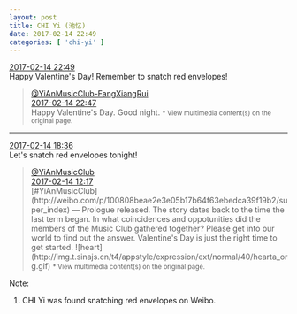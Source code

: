 ```yaml
---
layout: post
title: CHI Yi (池忆)
date: 2017-02-14 22:49
categories: [ 'chi-yi' ]
---
```


<div class="weibo-info">
  <a href="http://weibo.com/6117581836/EvxXsiu5t">2017-02-14 22:49</a>
</div>
Happy Valentine's Day! Remember to snatch red envelopes!

<!-- more -->

> <div class="weibo-post-name">
>   <a href="http://weibo.com/u/6117583008">@YiAnMusicClub-FangXiangRui</a>
> </div>
> <div class="weibo-info">
>   <a href="http://weibo.com/6117583008/EvxWFzG98">2017-02-14 22:47</a>
> </div>  
> Happy Valentine's Day. Good night.  
> <small>* View multimedia content(s) on the original page.</small>

---

<div class="weibo-info">
  <a href="http://weibo.com/6117581836/EvwiA5N1u">2017-02-14 18:36</a>
</div>
Let's snatch red envelopes tonight!

> <div class="weibo-post-name">
>   <a href="http://weibo.com/u/6094546964">@YiAnMusicClub</a>
> </div>
> <div class="weibo-info">
>   <a href="http://weibo.com/6094546964/EvtOT4vfV">2017-02-14 12:17</a>
> </div>  
> [#YiAnMusicClub](http://weibo.com/p/100808beae2e3e05b17b64f63ebedca39f19b2/super_index) — Prologue released. The story dates back to the time the last term began. In what coincidences and oppotunities did the members of the Music Club gathered together? Please get into our world to find out the answer. Valentine's Day is just the right time to get started. ![heart](http://img.t.sinajs.cn/t4/appstyle/expression/ext/normal/40/hearta_org.gif)  
> <small>* View multimedia content(s) on the original page.</small>

Note:
1. CHI Yi was found snatching red envelopes on Weibo.
